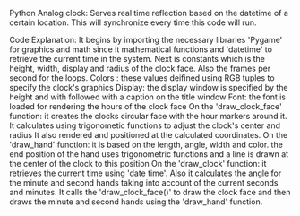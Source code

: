 Python Analog clock: Serves real time reflection based on the datetime of a certain location. This will synchronize every time this code will run.


Code Explanation: 
It begins by importing the necessary libraries 'Pygame' for graphics and math since it mathematical functions and 'datetime' to retrieve the current time in the system.
Next is constants which is the height, width, display and radius of the clock face. Also the frames per second for the loops.
Colors : these values deifined using RGB tuples to specify the clock's graphics
Display: the display window is specified by the height and with followed with a caption on the title window
Font: the font is loaded for rendering the hours of the clock face
On the 'draw_clock_face' function: it creates the clocks circular face with the hour markers around it. It calculates using trigonometic functions to adjust the clock's center and radius
It also rendered and positioned at the calculated coordinates.
On the 'draw_hand' function: it is based on the length, angle, width and color. the end position of the hand uses trigonometric functions and a line is drawn at the center of the clock to this position
On the 'draw_clock' function: it retrieves the current time using 'date time'. Also it calculates the angle for the minute and second hands taking into account of the current seconds and minutes.
It calls the 'draw_clock_face()' to draw the clock face and then draws the minute and second hands using the 'draw_hand' function.
